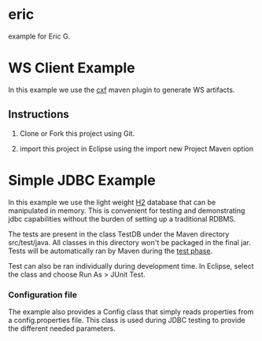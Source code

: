 eric
====

example for Eric G.

# WS Client Example

In this example we use the [cxf](http://cxf.apache.org/docs/maven-cxf-codegen-plugin-wsdl-to-java.html) maven plugin to generate WS artifacts.

## Instructions

1. Clone or Fork this project using Git.

2. import this project in Eclipse using the import new Project Maven option


# Simple JDBC Example

In this example we use the light weight [H2](http://www.h2database.com/) database that can be manipulated in memory.
This is convenient for testing and demonstrating jdbc capabilities without the burden of setting up a traditional RDBMS.

The tests are present in the class TestDB under the Maven directory src/test/java. All classes in this directory won't be packaged in the final jar. Tests
will be automatically ran by Maven during the [test phase](http://maven.apache.org/guides/introduction/introduction-to-the-lifecycle.html). 

Test can also be ran individually during development time. In Eclipse, select the class and choose Run As > JUnit Test.

### Configuration file

The example also provides a Config class that simply reads properties from a config.properties file. This class is used during JDBC testing to provide
the different needed parameters.

